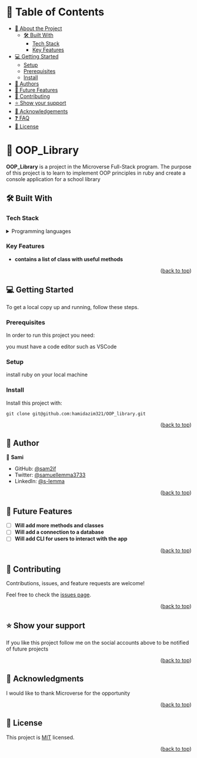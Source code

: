 


# 📗 Table of Contents

- [📖 About the Project](#about-project)
  - [🛠 Built With](#built-with)
    - [Tech Stack](#tech-stack)
    - [Key Features](#key-features)
- [💻 Getting Started](#getting-started)
  - [Setup](#setup)
  - [Prerequisites](#prerequisites)
  - [Install](#install)
- [👥 Authors](#authors)
- [🔭 Future Features](#future-features)
- [🤝 Contributing](#contributing)
- [⭐️ Show your support](#support)
- [🙏 Acknowledgements](#acknowledgements)
- [❓ FAQ](#faq)
- [📝 License](#license)


# 📖 OOP_Library <a name="about-project"></a>

**OOP_Library** is a project in the Microverse Full-Stack program. The purpose of this project is to learn to implement OOP principles in ruby and create a console application for a school library

## 🛠 Built With <a name="built-with"></a>

### Tech Stack <a name="tech-stack"></a>

<details>
<summary>Programming languages</summary>
  <ul>
    <li><a href="https://www.ruby-lang.org/en/">Ruby</a></li>
  </ul>
</details>


### Key Features <a name="key-features"></a>


- **contains a list of class with useful methods**

<p align="right">(<a href="#readme-top">back to top</a>)</p>



## 💻 Getting Started <a name="getting-started"></a>

To get a local copy up and running, follow these steps.

### Prerequisites

In order to run this project you need:

you must have a code editor such as VSCode

### Setup

install ruby on your local machine 

### Install

Install this project with:

```git clone git@github.com:hamidazim321/OOP_library.git```

<p align="right">(<a href="#readme-top">back to top</a>)</p>


## 👥 Author <a name="authors"></a>

👤 **Sami**

- GitHub: [@sam2if](https://github.com/sam2if)
- Twitter: [@samuellemma3733](https://twitter.com/samuellemma3733)
- LinkedIn: [@s-lemma](https://www.linkedin.com/in/s-lemma/)

<p align="right">(<a href="#readme-top">back to top</a>)</p>


## 🔭 Future Features <a name="future-features"></a>

- [ ] **Will add more methods and classes**
- [ ] **Will add a connection to a database**
- [ ] **Will add CLI for users to interact with the app**

<p align="right">(<a href="#readme-top">back to top</a>)</p>


## 🤝 Contributing <a name="contributing"></a>

Contributions, issues, and feature requests are welcome!

Feel free to check the [issues page](../../issues/).

<p align="right">(<a href="#readme-top">back to top</a>)</p>

## ⭐️ Show your support <a name="support"></a>

If you like this project follow me on the social accounts above to be notified of future projects

<p align="right">(<a href="#readme-top">back to top</a>)</p>


## 🙏 Acknowledgments <a name="acknowledgements"></a>

I would like to thank Microverse for the opportunity

<p align="right">(<a href="#readme-top">back to top</a>)</p>


## 📝 License <a name="license"></a>

This project is [MIT](./LICENSE) licensed.

<p align="right">(<a href="#readme-top">back to top</a>)</p>
